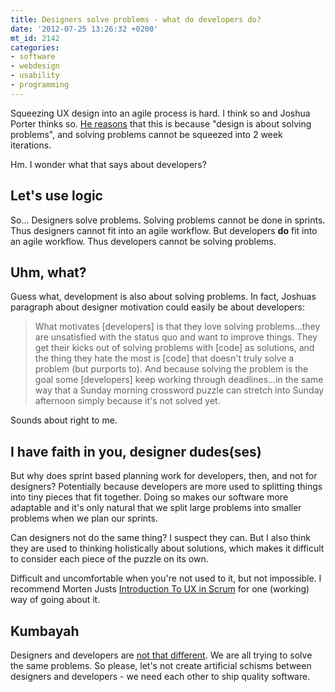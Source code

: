 ```yaml
---
title: Designers solve problems - what do developers do?
date: '2012-07-25 13:26:32 +0200'
mt_id: 2142
categories:
- software
- webdesign
- usability
- programming
---
```

Squeezing UX design into an agile process is hard. I think so and Joshua Porter thinks so. [He reasons](http://bokardo.com/archives/is-design-building-interfaces-or-solving-problems/) that this is because "design is about solving problems", and solving problems cannot be squeezed into 2 week iterations.

Hm. I wonder what that says about developers?


<!--more-->

## Let's use logic

So... Designers solve problems. Solving problems cannot be done in sprints. Thus designers cannot fit into an agile workflow. But developers **do** fit into an agile workflow. Thus developers cannot be solving problems.

## Uhm, what?

Guess what, development is also about solving problems. In fact, Joshuas paragraph about designer motivation could easily be about developers:

> What motivates [developers] is that they love solving problems...they are unsatisfied with the status quo and want to improve things. They get their kicks out of solving problems with [code] as solutions, and the thing they hate the most is [code] that doesn't truly solve a problem (but purports to). And because solving the problem is the goal some [developers] keep working through deadlines...in the same way that a Sunday morning crossword puzzle can stretch into Sunday afternoon simply because it's not solved yet.

Sounds about right to me.

## I have faith in you, designer dudes(ses)

But why does sprint based planning work for developers, then, and not for designers? Potentially because developers are more used to splitting things into tiny pieces that fit together. Doing so makes our software more adaptable and it's only natural that we split large problems into smaller problems when we plan our sprints.

Can designers not do the same thing? I suspect they can. But I also think they are used to thinking holistically about solutions, which makes it difficult to consider each piece of the puzzle on its own.

Difficult and uncomfortable when you're not used to it, but not impossible. I recommend Morten Justs [Introduction To UX in Scrum](http://www.slideshare.net/mortenjust/an-introduction-to-ux-in-scrum-1289533) for one (working) way of going about it.

## Kumbayah

Designers and developers are [not that different](http://sixrevisions.com/infographics/web-designers-vs-web-developers-infographic/). We are all trying to solve the same problems. So please, let's not create artificial schisms between designers and developers - we need each other to ship quality software.

